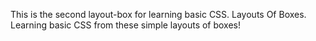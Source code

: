 This is the second layout-box for learning basic CSS. Layouts Of Boxes. Learning basic CSS from these simple layouts of boxes!
